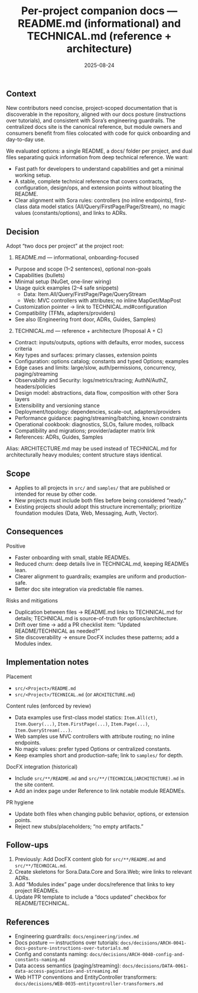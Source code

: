 ﻿---
id: ARCH-0042
slug: per-project-companion-docs
domain: Architecture
status: Accepted
date: 2025-08-24
title: Per-project companion docs — README.md (informational) and TECHNICAL.md (reference + architecture)
---

## Context

New contributors need concise, project-scoped documentation that is discoverable in the repository, aligned with our docs posture (instructions over tutorials), and consistent with Sora’s engineering guardrails. The centralized docs site is the canonical reference, but module owners and consumers benefit from files colocated with code for quick onboarding and day-to-day use.

We evaluated options: a single README, a docs/ folder per project, and dual files separating quick information from deep technical reference. We want:
- Fast path for developers to understand capabilities and get a minimal working setup.
- A stable, complete technical reference that covers contracts, configuration, design/ops, and extension points without bloating the README.
- Clear alignment with Sora rules: controllers (no inline endpoints), first-class data model statics (All/Query/FirstPage/Page/Stream), no magic values (constants/options), and links to ADRs.

## Decision

Adopt “two docs per project” at the project root:

1) README.md — informational, onboarding-focused
- Purpose and scope (1–2 sentences), optional non-goals
- Capabilities (bullets)
- Minimal setup (NuGet, one-liner wiring)
- Usage quick examples (2–4 safe snippets)
  - Data: Item.All/Query/FirstPage/Page/QueryStream
  - Web: MVC controllers with attributes; no inline MapGet/MapPost
- Customization pointer → link to TECHNICAL.md#configuration
- Compatibility (TFMs, adapters/providers)
- See also (Engineering front door, ADRs, Guides, Samples)

2) TECHNICAL.md — reference + architecture (Proposal A + C)
- Contract: inputs/outputs, options with defaults, error modes, success criteria
- Key types and surfaces: primary classes, extension points
- Configuration: options catalog; constants and typed Options; examples
- Edge cases and limits: large/slow, auth/permissions, concurrency, paging/streaming
- Observability and Security: logs/metrics/tracing; AuthN/AuthZ, headers/policies
- Design model: abstractions, data flow, composition with other Sora layers
- Extensibility and versioning stance
- Deployment/topology: dependencies, scale-out, adapters/providers
- Performance guidance: paging/streaming/batching, known constraints
- Operational cookbook: diagnostics, SLOs, failure modes, rollback
- Compatibility and migrations; provider/adapter matrix link
- References: ADRs, Guides, Samples

Alias: ARCHITECTURE.md may be used instead of TECHNICAL.md for architecturally heavy modules; content structure stays identical.

## Scope

- Applies to all projects in `src/` and `samples/` that are published or intended for reuse by other code.
- New projects must include both files before being considered “ready.”
- Existing projects should adopt this structure incrementally; prioritize foundation modules (Data, Web, Messaging, Auth, Vector).

## Consequences

Positive
- Faster onboarding with small, stable READMEs.
- Reduced churn: deep details live in TECHNICAL.md, keeping READMEs lean.
- Clearer alignment to guardrails; examples are uniform and production-safe.
- Better doc site integration via predictable file names.

Risks and mitigations
- Duplication between files → README.md links to TECHNICAL.md for details; TECHNICAL.md is source-of-truth for options/architecture.
- Drift over time → add a PR checklist item: “Updated README/TECHNICAL as needed?”
- Site discoverability → ensure DocFX includes these patterns; add a Modules index.

## Implementation notes

Placement
- `src/<Project>/README.md`
- `src/<Project>/TECHNICAL.md` (or `ARCHITECTURE.md`)

Content rules (enforced by review)
- Data examples use first-class model statics: `Item.All(ct)`, `Item.Query(...)`, `Item.FirstPage(...)`, `Item.Page(...)`, `Item.QueryStream(...)`.
- Web samples use MVC controllers with attribute routing; no inline endpoints.
- No magic values: prefer typed Options or centralized constants.
- Keep examples short and production-safe; link to `samples/` for depth.

DocFX integration (historical)
- Include `src/**/README.md` and `src/**/(TECHNICAL|ARCHITECTURE).md` in the site content.
- Add an index page under Reference to link notable module READMEs.

PR hygiene
- Update both files when changing public behavior, options, or extension points.
- Reject new stubs/placeholders; “no empty artifacts.”

## Follow-ups

1) Previously: Add DocFX content glob for `src/**/README.md` and `src/**/TECHNICAL.md`.
2) Create skeletons for Sora.Data.Core and Sora.Web; wire links to relevant ADRs.
3) Add “Modules index” page under docs/reference that links to key project READMEs.
4) Update PR template to include a “docs updated” checkbox for README/TECHNICAL.

## References

- Engineering guardrails: `docs/engineering/index.md`
- Docs posture — instructions over tutorials: `docs/decisions/ARCH-0041-docs-posture-instructions-over-tutorials.md`
- Config and constants naming: `docs/decisions/ARCH-0040-config-and-constants-naming.md`
- Data access semantics (paging/streaming): `docs/decisions/DATA-0061-data-access-pagination-and-streaming.md`
- Web HTTP conventions and EntityController transformers: `docs/decisions/WEB-0035-entitycontroller-transformers.md`
